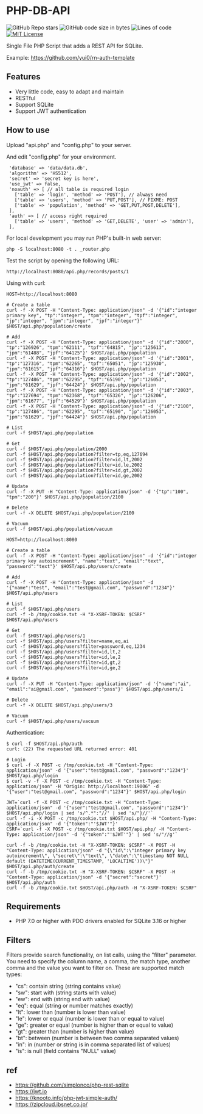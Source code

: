 # PHP-DB-API

![GitHub Repo stars](https://img.shields.io/github/stars/yui0/php-db-api?style=social)
![GitHub code size in bytes](https://img.shields.io/github/languages/code-size/yui0/php-db-api)
![Lines of code](https://img.shields.io/tokei/lines/github/yui0/php-db-api)
[![MIT License](https://img.shields.io/badge/license-MIT-blue.svg?style=flat)](LICENSE)

Single File PHP Script that adds a REST API for SQLite.

Example: https://github.com/yui0/rn-auth-template

## Features

* Very little code, easy to adapt and maintain
* RESTful
* Support SQLite
* Support JWT authentication

## How to use

Upload "api.php" and "config.php" to your server.

And edit "config.php" for your environment.
```
 'database' => 'data/data.db',
 'algorithm' => 'HS512',
 'secret' => 'secret key is here',
 'use_jwt' => false,
 'noauth' => [ // all table is required login
   ['table' => 'login', 'method' => 'POST'], // always need
   ['table' => 'users', 'method' => 'PUT,POST'], // FIXME: POST
   ['table' => 'population', 'method' => 'GET,PUT,POST,DELETE'],
 ],
 'auth' => [ // access right required
   ['table' => 'users', 'method' => 'GET,DELETE', 'user' => 'admin'],
 ],
```

For local development you may run PHP's built-in web server:

```
php -S localhost:8080 -t . _router.php 
```

Test the script by opening the following URL:

```
http://localhost:8080/api.php/records/posts/1
```

Using with curl:

```
HOST=http://localhost:8080

# Create a table
curl -f -X POST -H "Content-Type: application/json" -d '{"id":"integer primary key", "tp":"integer", "tpm":"integer", "tpf":"integer", "jp":"integer", "jpm":"integer", "jpf":"integer"}' $HOST/api.php/population/create

# Add
curl -f -X POST -H "Content-Type: application/json" -d '{"id":"2000", "tp":"126926", "tpm":"62111", "tpf":"64815", "jp":"125613", "jpm":"61488", "jpf":"64125"}' $HOST/api.php/population
curl -f -X POST -H "Content-Type: application/json" -d '{"id":"2001", "tp":"127316", "tpm":"62265", "tpf":"65051", "jp":"125930", "jpm":"61615", "jpf":"64316"}' $HOST/api.php/population
curl -f -X POST -H "Content-Type: application/json" -d '{"id":"2002", "tp":"127486", "tpm":"62295", "tpf":"65190", "jp":"126053", "jpm":"61629", "jpf":"64424"}' $HOST/api.php/population
curl -f -X POST -H "Content-Type: application/json" -d '{"id":"2003", "tp":"127694", "tpm":"62368", "tpf":"65326", "jp":"126206", "jpm":"61677", "jpf":"64529"}' $HOST/api.php/population
curl -f -X POST -H "Content-Type: application/json" -d '{"id":"2100", "tp":"127486", "tpm":"62295", "tpf":"65190", "jp":"126053", "jpm":"61629", "jpf":"64424"}' $HOST/api.php/population

# List
curl -f $HOST/api.php/population

# Get
curl -f $HOST/api.php/population/2000
curl -f $HOST/api.php/population?filter=tp,eq,127694
curl -f $HOST/api.php/population?filter=id,lt,2002
curl -f $HOST/api.php/population?filter=id,le,2002
curl -f $HOST/api.php/population?filter=id,gt,2002
curl -f $HOST/api.php/population?filter=id,ge,2002

# Update
curl -f -X PUT -H "Content-Type: application/json" -d '{"tp":"100", "tpm":"200"}' $HOST/api.php/population/2100

# Delete
curl -f -X DELETE $HOST/api.php/population/2100

# Vacuum
curl -f $HOST/api.php/population/vacuum
```

```
HOST=http://localhost:8080

# Create a table
curl -f -X POST -H "Content-Type: application/json" -d '{"id":"integer primary key autoincrement", "name":"text", "email":"text", "password":"text"}' $HOST/api.php/users/create

# Add
curl -f -X POST -H "Content-Type: application/json" -d '{"name":"test", "email":"test@gmail.com", "password":"1234"}' $HOST/api.php/users

# List
curl -f $HOST/api.php/users
curl -f -b /tmp/cookie.txt -H "X-XSRF-TOKEN: $CSRF" $HOST/api.php/users

# Get
curl -f $HOST/api.php/users/1
curl -f $HOST/api.php/users?filter=name,eq,ai
curl -f $HOST/api.php/users?filter=password,eq,1234
curl -f $HOST/api.php/users?filter=id,lt,2
curl -f $HOST/api.php/users?filter=id,le,2
curl -f $HOST/api.php/users?filter=id,gt,2
curl -f $HOST/api.php/users?filter=id,ge,2

# Update
curl -f -X PUT -H "Content-Type: application/json" -d '{"name":"ai", "email":"ai@gmail.com", "password":"pass"}' $HOST/api.php/users/1

# Delete
curl -f -X DELETE $HOST/api.php/users/3

# Vacuum
curl -f $HOST/api.php/users/vacuum
```

Authentication:

```
$ curl -f $HOST/api.php/auth
curl: (22) The requested URL returned error: 401

# Login
$ curl -f -X POST -c /tmp/cookie.txt -H "Content-Type: application/json" -d '{"user":"test@gmail.com", "password":"1234"}' $HOST/api.php/login
$ curl -v -f -X POST -c /tmp/cookie.txt -H "Content-Type: application/json" -H "Origin: http://localhost:19006" -d '{"user":"test@gmail.com", "password":"1234"}' $HOST/api.php/login

JWT=`curl -f -X POST -c /tmp/cookie.txt -H "Content-Type: application/json" -d '{"user":"test@gmail.com", "password":"1234"}' $HOST/api.php/login | sed 's/^.*":"//' | sed 's/"}//'`
curl -f -i -X POST -c /tmp/cookie.txt $HOST/api.php/ -H "Content-Type: application/json" -d '{"token":"'$JWT'"}'
CSRF=`curl -f -X POST -c /tmp/cookie.txt $HOST/api.php/ -H "Content-Type: application/json" -d '{"token":"'$JWT'"}' | sed 's/"//g'`

curl -f -b /tmp/cookie.txt -H "X-XSRF-TOKEN: $CSRF" -X POST -H "Content-Type: application/json" -d "{\"id\":\"integer primary key autoincrement\", \"secret\":\"text\", \"date\":\"timestamp NOT NULL default (DATETIME(CURRENT_TIMESTAMP, 'LOCALTIME'))\"}" $HOST/api.php/auth/create
curl -f -b /tmp/cookie.txt -H "X-XSRF-TOKEN: $CSRF" -X POST -H "Content-Type: application/json" -d '{"secret":"secret"}' $HOST/api.php/auth
curl -f -b /tmp/cookie.txt $HOST/api.php/auth -H "X-XSRF-TOKEN: $CSRF"
```

## Requirements

* PHP 7.0 or higher with PDO drivers enabled for SQLite 3.16 or higher

## Filters

Filters provide search functionality, on list calls, using the "filter" parameter. You need to specify the column name, a comma, the match type, another comma and the value you want to filter on. These are supported match types:

- "cs": contain string (string contains value)
- "sw": start with (string starts with value)
- "ew": end with (string end with value)
- "eq": equal (string or number matches exactly)
- "lt": lower than (number is lower than value)
- "le": lower or equal (number is lower than or equal to value)
- "ge": greater or equal (number is higher than or equal to value)
- "gt": greater than (number is higher than value)
- "bt": between (number is between two comma separated values)
- "in": in (number or string is in comma separated list of values)
- "is": is null (field contains "NULL" value)

## ref

* https://github.com/simplonco/php-rest-sqlite
* https://jwt.io
* https://knooto.info/php-jwt-simple-auth/
* https://zipcloud.ibsnet.co.jp/
